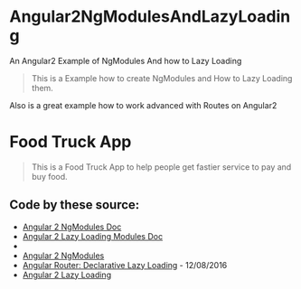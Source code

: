 # Angular2NgModulesAndLazyLoading
An Angular2 Example of NgModules And how to Lazy Loading

> This is a Example how to create NgModules and How to Lazy Loading them.

Also is a great example how to work advanced with Routes on Angular2

# Food Truck App

> This is a Food Truck App to help people get fastier service to pay and buy food.

## Code by these source:

* [Angular 2 NgModules Doc](https://angular.io/docs/ts/latest/guide/ngmodule.html)
* [Angular 2 Lazy Loading Modules Doc](https://angular.io/docs/ts/latest/guide/ngmodule.html#!#lazy-load)
*
* [Angular 2 NgModules](http://slides.com/leosvelperez/ng2-ngmodules#/) 
* [Angular Router: Declarative Lazy Loading](https://vsavkin.com/angular-router-declarative-lazy-loading-7071d1f203ee#.3z9thp79s) - 12/08/2016
* [Angular 2 Lazy Loading](http://slides.com/leosvelperez/ng2-lazy-loading#/)

